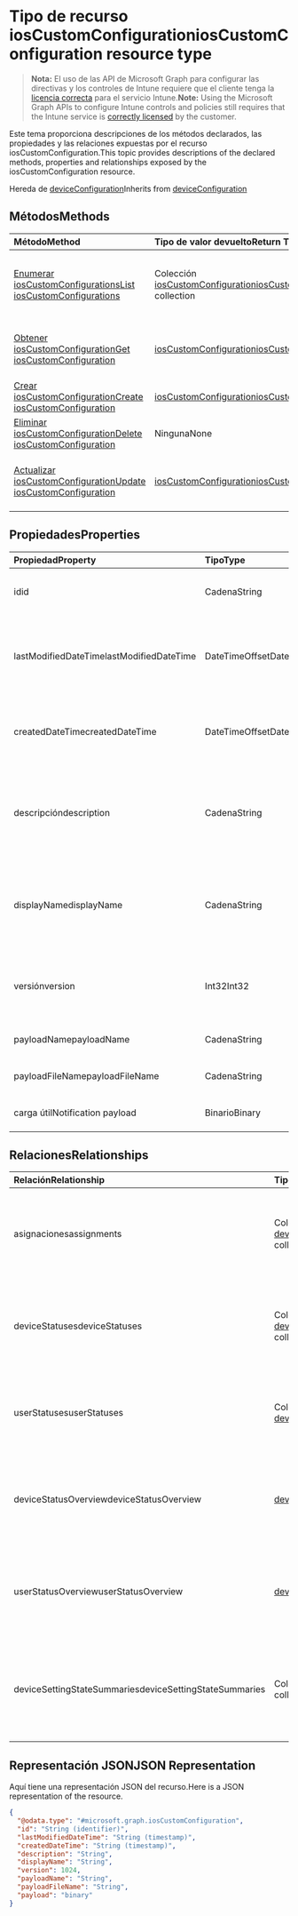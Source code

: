 # <a name="ioscustomconfiguration-resource-type"></a><span data-ttu-id="7ffc8-101">Tipo de recurso iosCustomConfiguration</span><span class="sxs-lookup"><span data-stu-id="7ffc8-101">iosCustomConfiguration resource type</span></span>

> <span data-ttu-id="7ffc8-102">**Nota:** El uso de las API de Microsoft Graph para configurar las directivas y los controles de Intune requiere que el cliente tenga la [licencia correcta](https://go.microsoft.com/fwlink/?linkid=839381) para el servicio Intune.</span><span class="sxs-lookup"><span data-stu-id="7ffc8-102">**Note:** Using the Microsoft Graph APIs to configure Intune controls and policies still requires that the Intune service is [correctly licensed](https://go.microsoft.com/fwlink/?linkid=839381) by the customer.</span></span>

<span data-ttu-id="7ffc8-103">Este tema proporciona descripciones de los métodos declarados, las propiedades y las relaciones expuestas por el recurso iosCustomConfiguration.</span><span class="sxs-lookup"><span data-stu-id="7ffc8-103">This topic provides descriptions of the declared methods, properties and relationships exposed by the iosCustomConfiguration resource.</span></span>

<span data-ttu-id="7ffc8-104">Hereda de [deviceConfiguration](../resources/intune_deviceconfig_deviceconfiguration.md)</span><span class="sxs-lookup"><span data-stu-id="7ffc8-104">Inherits from [deviceConfiguration](../resources/intune_deviceconfig_deviceconfiguration.md)</span></span>

## <a name="methods"></a><span data-ttu-id="7ffc8-105">Métodos</span><span class="sxs-lookup"><span data-stu-id="7ffc8-105">Methods</span></span>
|<span data-ttu-id="7ffc8-106">Método</span><span class="sxs-lookup"><span data-stu-id="7ffc8-106">Method</span></span>|<span data-ttu-id="7ffc8-107">Tipo de valor devuelto</span><span class="sxs-lookup"><span data-stu-id="7ffc8-107">Return Type</span></span>|<span data-ttu-id="7ffc8-108">Descripción</span><span class="sxs-lookup"><span data-stu-id="7ffc8-108">Description</span></span>|
|:---|:---|:---|
|[<span data-ttu-id="7ffc8-109">Enumerar iosCustomConfigurations</span><span class="sxs-lookup"><span data-stu-id="7ffc8-109">List iosCustomConfigurations</span></span>](../api/intune_deviceconfig_ioscustomconfiguration_list.md)|<span data-ttu-id="7ffc8-110">Colección [iosCustomConfiguration](../resources/intune_deviceconfig_ioscustomconfiguration.md)</span><span class="sxs-lookup"><span data-stu-id="7ffc8-110">[iosCustomConfiguration](../resources/intune_deviceconfig_ioscustomconfiguration.md) collection</span></span>|<span data-ttu-id="7ffc8-111">Enumere las propiedades y las relaciones de los objetos [iosCustomConfiguration](../resources/intune_deviceconfig_ioscustomconfiguration.md).</span><span class="sxs-lookup"><span data-stu-id="7ffc8-111">List properties and relationships of the [iosCustomConfiguration](../resources/intune_deviceconfig_ioscustomconfiguration.md) objects.</span></span>|
|[<span data-ttu-id="7ffc8-112">Obtener iosCustomConfiguration</span><span class="sxs-lookup"><span data-stu-id="7ffc8-112">Get iosCustomConfiguration</span></span>](../api/intune_deviceconfig_ioscustomconfiguration_get.md)|[<span data-ttu-id="7ffc8-113">iosCustomConfiguration</span><span class="sxs-lookup"><span data-stu-id="7ffc8-113">iosCustomConfiguration</span></span>](../resources/intune_deviceconfig_ioscustomconfiguration.md)|<span data-ttu-id="7ffc8-114">Lea las propiedades y las relaciones del objeto [iosCustomConfiguration](../resources/intune_deviceconfig_ioscustomconfiguration.md).</span><span class="sxs-lookup"><span data-stu-id="7ffc8-114">Read properties and relationships of [plannerTaskDetails](../resources/intune_deviceconfig_ioscustomconfiguration.md) object.</span></span>|
|[<span data-ttu-id="7ffc8-115">Crear iosCustomConfiguration</span><span class="sxs-lookup"><span data-stu-id="7ffc8-115">Create iosCustomConfiguration</span></span>](../api/intune_deviceconfig_ioscustomconfiguration_create.md)|[<span data-ttu-id="7ffc8-116">iosCustomConfiguration</span><span class="sxs-lookup"><span data-stu-id="7ffc8-116">iosCustomConfiguration</span></span>](../resources/intune_deviceconfig_ioscustomconfiguration.md)|<span data-ttu-id="7ffc8-117">Cree un objeto [iosCustomConfiguration](../resources/intune_deviceconfig_ioscustomconfiguration.md).</span><span class="sxs-lookup"><span data-stu-id="7ffc8-117">Create a new [plannerBucket](../resources/intune_deviceconfig_ioscustomconfiguration.md) object.</span></span>|
|[<span data-ttu-id="7ffc8-118">Eliminar iosCustomConfiguration</span><span class="sxs-lookup"><span data-stu-id="7ffc8-118">Delete iosCustomConfiguration</span></span>](../api/intune_deviceconfig_ioscustomconfiguration_delete.md)|<span data-ttu-id="7ffc8-119">Ninguna</span><span class="sxs-lookup"><span data-stu-id="7ffc8-119">None</span></span>|<span data-ttu-id="7ffc8-120">Elimina un [iosCustomConfiguration](../resources/intune_deviceconfig_ioscustomconfiguration.md).</span><span class="sxs-lookup"><span data-stu-id="7ffc8-120">Deletes a [iosCustomConfiguration](../resources/intune_deviceconfig_ioscustomconfiguration.md).</span></span>|
|[<span data-ttu-id="7ffc8-121">Actualizar iosCustomConfiguration</span><span class="sxs-lookup"><span data-stu-id="7ffc8-121">Update iosCustomConfiguration</span></span>](../api/intune_deviceconfig_ioscustomconfiguration_update.md)|[<span data-ttu-id="7ffc8-122">iosCustomConfiguration</span><span class="sxs-lookup"><span data-stu-id="7ffc8-122">iosCustomConfiguration</span></span>](../resources/intune_deviceconfig_ioscustomconfiguration.md)|<span data-ttu-id="7ffc8-123">Actualice las propiedades de un objeto [iosCustomConfiguration](../resources/intune_deviceconfig_ioscustomconfiguration.md).</span><span class="sxs-lookup"><span data-stu-id="7ffc8-123">Update the properties of a [calendar](../resources/intune_deviceconfig_ioscustomconfiguration.md) object.</span></span>|

## <a name="properties"></a><span data-ttu-id="7ffc8-124">Propiedades</span><span class="sxs-lookup"><span data-stu-id="7ffc8-124">Properties</span></span>
|<span data-ttu-id="7ffc8-125">Propiedad</span><span class="sxs-lookup"><span data-stu-id="7ffc8-125">Property</span></span>|<span data-ttu-id="7ffc8-126">Tipo</span><span class="sxs-lookup"><span data-stu-id="7ffc8-126">Type</span></span>|<span data-ttu-id="7ffc8-127">Descripción</span><span class="sxs-lookup"><span data-stu-id="7ffc8-127">Description</span></span>|
|:---|:---|:---|
|<span data-ttu-id="7ffc8-128">id</span><span class="sxs-lookup"><span data-stu-id="7ffc8-128">id</span></span>|<span data-ttu-id="7ffc8-129">Cadena</span><span class="sxs-lookup"><span data-stu-id="7ffc8-129">String</span></span>|<span data-ttu-id="7ffc8-130">Clave de la entidad.</span><span class="sxs-lookup"><span data-stu-id="7ffc8-130">Key of the setting.</span></span> <span data-ttu-id="7ffc8-131">Heredado de [deviceConfiguration](../resources/intune_deviceconfig_deviceconfiguration.md)</span><span class="sxs-lookup"><span data-stu-id="7ffc8-131">Inherited from [deviceConfiguration](../resources/intune_deviceconfig_deviceconfiguration.md)</span></span>|
|<span data-ttu-id="7ffc8-132">lastModifiedDateTime</span><span class="sxs-lookup"><span data-stu-id="7ffc8-132">lastModifiedDateTime</span></span>|<span data-ttu-id="7ffc8-133">DateTimeOffset</span><span class="sxs-lookup"><span data-stu-id="7ffc8-133">DateTimeOffset</span></span>|<span data-ttu-id="7ffc8-134">Fecha y hora en la que se modificó el objeto por última vez.</span><span class="sxs-lookup"><span data-stu-id="7ffc8-134">Indicates the date the object was last modified.</span></span> <span data-ttu-id="7ffc8-135">Heredado de [deviceConfiguration](../resources/intune_deviceconfig_deviceconfiguration.md)</span><span class="sxs-lookup"><span data-stu-id="7ffc8-135">Inherited from [deviceConfiguration](../resources/intune_deviceconfig_deviceconfiguration.md)</span></span>|
|<span data-ttu-id="7ffc8-136">createdDateTime</span><span class="sxs-lookup"><span data-stu-id="7ffc8-136">createdDateTime</span></span>|<span data-ttu-id="7ffc8-137">DateTimeOffset</span><span class="sxs-lookup"><span data-stu-id="7ffc8-137">DateTimeOffset</span></span>|<span data-ttu-id="7ffc8-138">Fecha y hora en la que se creó el objeto.</span><span class="sxs-lookup"><span data-stu-id="7ffc8-138">DateTime the object was created.</span></span> <span data-ttu-id="7ffc8-139">Heredado de [deviceConfiguration](../resources/intune_deviceconfig_deviceconfiguration.md)</span><span class="sxs-lookup"><span data-stu-id="7ffc8-139">Inherited from [deviceConfiguration](../resources/intune_deviceconfig_deviceconfiguration.md)</span></span>|
|<span data-ttu-id="7ffc8-140">descripción</span><span class="sxs-lookup"><span data-stu-id="7ffc8-140">description</span></span>|<span data-ttu-id="7ffc8-141">Cadena</span><span class="sxs-lookup"><span data-stu-id="7ffc8-141">String</span></span>|<span data-ttu-id="7ffc8-142">Descripción proporcionada por el administrador de la configuración del dispositivo.</span><span class="sxs-lookup"><span data-stu-id="7ffc8-142">Admin provided description of the Device Configuration.</span></span> <span data-ttu-id="7ffc8-143">Heredado de [deviceConfiguration](../resources/intune_deviceconfig_deviceconfiguration.md)</span><span class="sxs-lookup"><span data-stu-id="7ffc8-143">Inherited from [deviceConfiguration](../resources/intune_deviceconfig_deviceconfiguration.md)</span></span>|
|<span data-ttu-id="7ffc8-144">displayName</span><span class="sxs-lookup"><span data-stu-id="7ffc8-144">displayName</span></span>|<span data-ttu-id="7ffc8-145">Cadena</span><span class="sxs-lookup"><span data-stu-id="7ffc8-145">String</span></span>|<span data-ttu-id="7ffc8-146">Nombre proporcionado por el administrador de la configuración del dispositivo.</span><span class="sxs-lookup"><span data-stu-id="7ffc8-146">Admin provided name of the device configuration.</span></span> <span data-ttu-id="7ffc8-147">Heredado de [deviceConfiguration](../resources/intune_deviceconfig_deviceconfiguration.md)</span><span class="sxs-lookup"><span data-stu-id="7ffc8-147">Inherited from [deviceConfiguration](../resources/intune_deviceconfig_deviceconfiguration.md)</span></span>|
|<span data-ttu-id="7ffc8-148">versión</span><span class="sxs-lookup"><span data-stu-id="7ffc8-148">version</span></span>|<span data-ttu-id="7ffc8-149">Int32</span><span class="sxs-lookup"><span data-stu-id="7ffc8-149">Int32</span></span>|<span data-ttu-id="7ffc8-150">Versión de la configuración del dispositivo.</span><span class="sxs-lookup"><span data-stu-id="7ffc8-150">Version of the device configuration.</span></span> <span data-ttu-id="7ffc8-151">Heredado de [deviceConfiguration](../resources/intune_deviceconfig_deviceconfiguration.md)</span><span class="sxs-lookup"><span data-stu-id="7ffc8-151">Inherited from [deviceConfiguration](../resources/intune_deviceconfig_deviceconfiguration.md)</span></span>|
|<span data-ttu-id="7ffc8-152">payloadName</span><span class="sxs-lookup"><span data-stu-id="7ffc8-152">payloadName</span></span>|<span data-ttu-id="7ffc8-153">Cadena</span><span class="sxs-lookup"><span data-stu-id="7ffc8-153">String</span></span>|<span data-ttu-id="7ffc8-154">Nombre que se muestra al usuario.</span><span class="sxs-lookup"><span data-stu-id="7ffc8-154">Name that is displayed to the user.</span></span>|
|<span data-ttu-id="7ffc8-155">payloadFileName</span><span class="sxs-lookup"><span data-stu-id="7ffc8-155">payloadFileName</span></span>|<span data-ttu-id="7ffc8-156">Cadena</span><span class="sxs-lookup"><span data-stu-id="7ffc8-156">String</span></span>|<span data-ttu-id="7ffc8-157">Nombre de archivo de carga útil (\*.mobileconfig</span><span class="sxs-lookup"><span data-stu-id="7ffc8-157">Payload file name (\*.mobileconfig</span></span> | <span data-ttu-id="7ffc8-158">\*.xml).</span><span class="sxs-lookup"><span data-stu-id="7ffc8-158">XML</span></span>|
|<span data-ttu-id="7ffc8-159">carga útil</span><span class="sxs-lookup"><span data-stu-id="7ffc8-159">Notification payload</span></span>|<span data-ttu-id="7ffc8-160">Binario</span><span class="sxs-lookup"><span data-stu-id="7ffc8-160">Binary</span></span>|<span data-ttu-id="7ffc8-161">Carga útil.</span><span class="sxs-lookup"><span data-stu-id="7ffc8-161">Payload.</span></span> <span data-ttu-id="7ffc8-162">(Matriz de bytes codificada UTF8)</span><span class="sxs-lookup"><span data-stu-id="7ffc8-162">(UTF8 encoded byte array)</span></span>|

## <a name="relationships"></a><span data-ttu-id="7ffc8-163">Relaciones</span><span class="sxs-lookup"><span data-stu-id="7ffc8-163">Relationships</span></span>
|<span data-ttu-id="7ffc8-164">Relación</span><span class="sxs-lookup"><span data-stu-id="7ffc8-164">Relationship</span></span>|<span data-ttu-id="7ffc8-165">Tipo</span><span class="sxs-lookup"><span data-stu-id="7ffc8-165">Type</span></span>|<span data-ttu-id="7ffc8-166">Descripción</span><span class="sxs-lookup"><span data-stu-id="7ffc8-166">Description</span></span>|
|:---|:---|:---|
|<span data-ttu-id="7ffc8-167">asignaciones</span><span class="sxs-lookup"><span data-stu-id="7ffc8-167">assignments</span></span>|<span data-ttu-id="7ffc8-168">Colección [deviceConfigurationAssignment](../resources/intune_deviceconfig_deviceconfigurationassignment.md)</span><span class="sxs-lookup"><span data-stu-id="7ffc8-168">[deviceConfigurationAssignment](../resources/intune_deviceconfig_deviceconfigurationassignment.md) collection</span></span>|<span data-ttu-id="7ffc8-169">La lista de tareas para el perfil de configuración del dispositivo.</span><span class="sxs-lookup"><span data-stu-id="7ffc8-169">The list of assignments for the device configuration profile.</span></span> <span data-ttu-id="7ffc8-170">Heredado de [deviceConfiguration](../resources/intune_deviceconfig_deviceconfiguration.md)</span><span class="sxs-lookup"><span data-stu-id="7ffc8-170">Inherited from [deviceConfiguration](../resources/intune_deviceconfig_deviceconfiguration.md)</span></span>|
|<span data-ttu-id="7ffc8-171">deviceStatuses</span><span class="sxs-lookup"><span data-stu-id="7ffc8-171">deviceStatuses</span></span>|<span data-ttu-id="7ffc8-172">Colección [deviceConfigurationDeviceStatus](../resources/intune_deviceconfig_deviceconfigurationdevicestatus.md)</span><span class="sxs-lookup"><span data-stu-id="7ffc8-172">[deviceConfigurationDeviceStatus](../resources/intune_deviceconfig_deviceconfigurationdevicestatus.md) collection</span></span>|<span data-ttu-id="7ffc8-173">Estado de instalación de configuración del dispositivo por dispositivo.</span><span class="sxs-lookup"><span data-stu-id="7ffc8-173">Device configuration installation status by device.</span></span> <span data-ttu-id="7ffc8-174">Heredado de [deviceConfiguration](../resources/intune_deviceconfig_deviceconfiguration.md)</span><span class="sxs-lookup"><span data-stu-id="7ffc8-174">Inherited from [deviceConfiguration](../resources/intune_deviceconfig_deviceconfiguration.md)</span></span>|
|<span data-ttu-id="7ffc8-175">userStatuses</span><span class="sxs-lookup"><span data-stu-id="7ffc8-175">userStatuses</span></span>|<span data-ttu-id="7ffc8-176">Colección [deviceConfigurationUserStatus](../resources/intune_deviceconfig_deviceconfigurationuserstatus.md)</span><span class="sxs-lookup"><span data-stu-id="7ffc8-176">[deviceConfigurationUserStatus](../resources/intune_deviceconfig_deviceconfigurationuserstatus.md) collection</span></span>|<span data-ttu-id="7ffc8-177">Estado de instalación de configuración del dispositivo por usuario.</span><span class="sxs-lookup"><span data-stu-id="7ffc8-177">Device configuration installation stauts by user.</span></span> <span data-ttu-id="7ffc8-178">Heredado de [deviceConfiguration](../resources/intune_deviceconfig_deviceconfiguration.md)</span><span class="sxs-lookup"><span data-stu-id="7ffc8-178">Inherited from [deviceConfiguration](../resources/intune_deviceconfig_deviceconfiguration.md)</span></span>|
|<span data-ttu-id="7ffc8-179">deviceStatusOverview</span><span class="sxs-lookup"><span data-stu-id="7ffc8-179">deviceStatusOverview</span></span>|[<span data-ttu-id="7ffc8-180">deviceConfigurationDeviceOverview</span><span class="sxs-lookup"><span data-stu-id="7ffc8-180">deviceConfigurationDeviceOverview</span></span>](../resources/intune_deviceconfig_deviceconfigurationdeviceoverview.md)|<span data-ttu-id="7ffc8-181">Información general sobre el estado de dispositivos de la configuración de dispositivo. Heredado de [deviceConfiguration](../resources/intune_deviceconfig_deviceconfiguration.md)</span><span class="sxs-lookup"><span data-stu-id="7ffc8-181">Device Configuration devices status overview Inherited from [deviceConfiguration](../resources/intune_deviceconfig_deviceconfiguration.md)</span></span>|
|<span data-ttu-id="7ffc8-182">userStatusOverview</span><span class="sxs-lookup"><span data-stu-id="7ffc8-182">userStatusOverview</span></span>|[<span data-ttu-id="7ffc8-183">deviceConfigurationUserOverview</span><span class="sxs-lookup"><span data-stu-id="7ffc8-183">deviceConfigurationUserOverview</span></span>](../resources/intune_deviceconfig_deviceconfigurationuseroverview.md)|<span data-ttu-id="7ffc8-184">Información general sobre el estado de usuarios de la configuración de dispositivo. Heredado de [deviceConfiguration](../resources/intune_deviceconfig_deviceconfiguration.md)</span><span class="sxs-lookup"><span data-stu-id="7ffc8-184">Device Configuration users status overview Inherited from [deviceConfiguration](../resources/intune_deviceconfig_deviceconfiguration.md)</span></span>|
|<span data-ttu-id="7ffc8-185">deviceSettingStateSummaries</span><span class="sxs-lookup"><span data-stu-id="7ffc8-185">deviceSettingStateSummaries</span></span>|<span data-ttu-id="7ffc8-186">Colección [settingStateDeviceSummary](../resources/intune_deviceconfig_settingstatedevicesummary.md)</span><span class="sxs-lookup"><span data-stu-id="7ffc8-186">[settingStateDeviceSummary](../resources/intune_deviceconfig_settingstatedevicesummary.md) collection</span></span>|<span data-ttu-id="7ffc8-187">Resumen de dispositivo sobre el estado de configuración de la configuración de dispositivo. Heredado de [deviceConfiguration](../resources/intune_deviceconfig_deviceconfiguration.md)</span><span class="sxs-lookup"><span data-stu-id="7ffc8-187">Device Configuration Setting State Device Summary Inherited from [deviceConfiguration](../resources/intune_deviceconfig_deviceconfiguration.md)</span></span>|

## <a name="json-representation"></a><span data-ttu-id="7ffc8-188">Representación JSON</span><span class="sxs-lookup"><span data-stu-id="7ffc8-188">JSON Representation</span></span>
<span data-ttu-id="7ffc8-189">Aquí tiene una representación JSON del recurso.</span><span class="sxs-lookup"><span data-stu-id="7ffc8-189">Here is a JSON representation of the resource.</span></span>
<!-- {
  "blockType": "resource",
  "keyProperty": "id",
  "@odata.type": "microsoft.graph.iosCustomConfiguration"
}
-->
``` json
{
  "@odata.type": "#microsoft.graph.iosCustomConfiguration",
  "id": "String (identifier)",
  "lastModifiedDateTime": "String (timestamp)",
  "createdDateTime": "String (timestamp)",
  "description": "String",
  "displayName": "String",
  "version": 1024,
  "payloadName": "String",
  "payloadFileName": "String",
  "payload": "binary"
}
```



